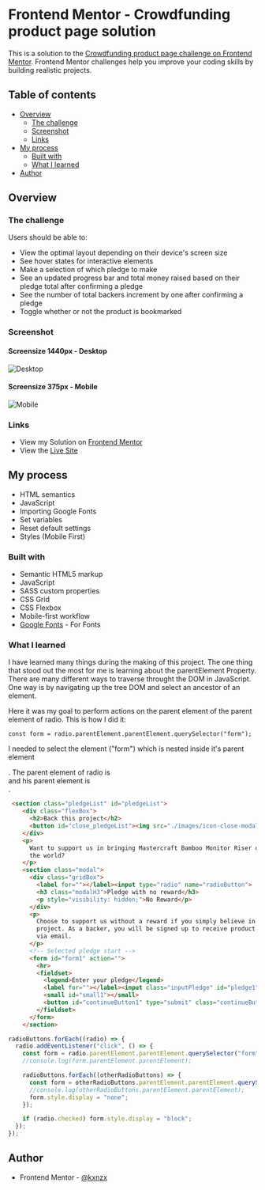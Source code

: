 # Frontend Mentor - Crowdfunding product page solution

This is a solution to the [Crowdfunding product page challenge on Frontend Mentor](https://www.frontendmentor.io/challenges/crowdfunding-product-page-7uvcZe7ZR). Frontend Mentor challenges help you improve your coding skills by building realistic projects. 

## Table of contents

- [Overview](#overview)
  - [The challenge](#the-challenge)
  - [Screenshot](#screenshot)
  - [Links](#links)
- [My process](#my-process)
  - [Built with](#built-with)
  - [What I learned](#what-i-learned)
- [Author](#author)

## Overview

### The challenge

Users should be able to:

- View the optimal layout depending on their device's screen size
- See hover states for interactive elements
- Make a selection of which pledge to make
- See an updated progress bar and total money raised based on their pledge total after confirming a pledge
- See the number of total backers increment by one after confirming a pledge
- Toggle whether or not the product is bookmarked

### Screenshot

#### Screensize 1440px - Desktop

![Desktop](assets/images/Desktop.gif)

#### Screensize 375px - Mobile

![Mobile](assets/images/Mobile.gif)

### Links

- View my Solution on [Frontend Mentor]()
- View the [Live Site]()

## My process

- HTML semantics
- JavaScript
- Importing Google Fonts
- Set variables
- Reset default settings
- Styles (Mobile First)

### Built with

- Semantic HTML5 markup
- JavaScript
- SASS custom properties
- CSS Grid
- CSS Flexbox
- Mobile-first workflow
- [Google Fonts](https://fonts.google.com/) - For Fonts

### What I learned

I have learned many things during the making of this project. The one thing that stood out the most for me is learning about the parentElement Property. There are many different ways to traverse throught the DOM in JavaScript. One way is by navigating up the tree DOM and select an ancestor of an element. 

Here it was my goal to perform actions on the parent element of the parent element of radio. This is how I did it:

```JS
const form = radio.parentElement.parentElement.querySelector("form");
```

I needed to select the element ("form") which is nested inside it's parent element <section class="modal">. The parent element of radio is <div class="gridBox"> and his parent element is <section class="modal">. 

```html
 <section class="pledgeList" id="pledgeList">
    <div class="flexBox">
      <h2>Back this project</h2>
      <button id="close_pledgeList"><img src="./images/icon-close-modal.svg" alt="" /></button>
    </div>
    <p>
      Want to support us in bringing Mastercraft Bamboo Monitor Riser out in
      the world?
    </p>
    <section class="modal">
      <div class="gridBox">
        <label for=""></label><input type="radio" name="radioButton">
        <h3 class="modalH3">Pledge with no reward</h3>
        <p style="visibility: hidden;">No Reward</p>
      </div>
      <p>
        Choose to support us without a reward if you simply believe in our
        project. As a backer, you will be signed up to receive product updates
        via email.
      </p>
      <!-- Selected pledge start -->
      <form id="form1" action="">
        <hr>
        <fieldset>
          <legend>Enter your pledge</legend>
          <label for=""></label><input class="inputPledge" id="pledge1" type="text" placeholder="$Custom"></input>
          <small id="small1"></small>
          <button id="continueButton1" type="submit" class="continueButton">Continue</button>
        </fieldset>
      </form>
    </section>
```

```js
radioButtons.forEach((radio) => {
  radio.addEventListener("click", () => {
    const form = radio.parentElement.parentElement.querySelector("form");
    //console.log(form.parentElement.parentElement); 

    radioButtons.forEach((otherRadioButtons) => {
      const form = otherRadioButtons.parentElement.parentElement.querySelector("form");
      //console.log(otherRadioButtons.parentElement.parentElement);
      form.style.display = "none";
    });

    if (radio.checked) form.style.display = "block";
  });
});
```

## Author

- Frontend Mentor - [@kxnzx](https://www.frontendmentor.io/profile/kxnzx)

